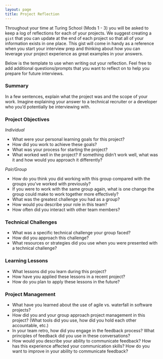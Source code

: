```yaml
---
layout: page
title: Project Reflection
---
```


Throughout your time at Turing School (Mods 1 - 3) you will be asked to keep a log of reflections for each of your projects. We suggest creating a `gist` that you can update at the end of each project so that all of your information exists in one place. This gist will come in handy as a reference when you start your interview prep and thinking about how you can leverage your project experience as great examples in your answers. 

Below is the template to use when writing out your reflection. Feel free to add additional questions/prompts that you want to reflect on to help you prepare for future interviews.

### Summary

In a few sentences, explain what the project was and the scope of your work. Imagine explaining your answer to a technical recruiter or a developer who you’d potentially be interviewing with.

### Project Objectives

_Individual_

* What were your personal learning goals for this project? 
* How did you work to achieve these goals?
* What was your process for starting the project? 
* What worked well in the project? If something didn’t work well, what was it and how would you approach it differently?

_Pair/Group_

* How do you think you did working with this group compared with the groups you’ve worked with previously?
* If you were to work with the same group again, what is one change the group could make to work together more effectively? 
* What was the greatest challenge you had as a group?
* How would you describe your role in this team? 
* How often did you interact with other team members?

### Technical Challenges

* What was a specific technical challenge your group faced? 
* How did you approach this challenge?
* What resources or strategies did you use when you were presented with a technical challenge?

### Learning Lessons

* What lessons did you learn during this project? 
* How have you applied these lessons in a recent project? 
* How do you plan to apply these lessons in the future?

### Project Management

* What have you learned about the use of agile vs. waterfall in software projects?
* How did you and your group approach project management in this project? (What tools did you use, how did you hold each other accountable, etc.)
* In your team retro, how did you engage in the feedback process? What principles of feedback did you use in these conversations?
* How would you describe your ability to communicate feedback? How has this experience affected your communication skills? How do you want to improve in your ability to communicate feedback?

